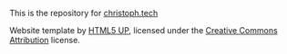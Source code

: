 This is the repository for [christoph.tech](http://christoph.tech)

Website template by [HTML5 UP](http://html5up.net/), licensed under the [Creative Commons Attribution](https://html5up.net/license) license.
